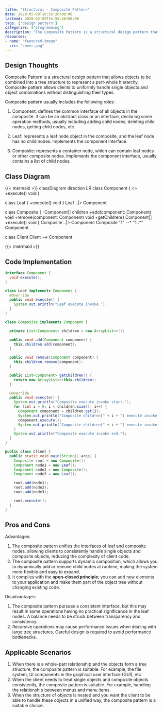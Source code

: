 ```yaml
---
title: "Structural - Composite Pattern"
date: 2020-05-09T16:58:26+08:00
lastmod: 2020-05-09T16:58:26+08:00
tags: ['design pattern']
categories: ['programming']
description: "The Composite Pattern is a structural design pattern that allows objects to be combined into a tree structure to represent a part-whole hierarchy. The Composite Pattern allows clients to uniformly handle single objects and object combinations without distinguishing their types."
resources:
- name: "featured-image"
  src: "cover.png"
---
```

<!--more-->
## Design Thoughts
Composite Pattern is a structural design pattern that allows objects to be combined into a tree structure to represent a part-whole hierarchy. Composite pattern allows clients to uniformly handle single objects and object combinations without distinguishing their types.

Composite pattern usually includes the following roles:

1. Component: defines the common interface of all objects in the composite. It can be an abstract class or an interface, declaring some operation methods, usually including adding child nodes, deleting child nodes, getting child nodes, etc.

2. Leaf: represents a leaf node object in the composite, and the leaf node has no child nodes. Implements the component interface.

3. Composite: represents a container node, which can contain leaf nodes or other composite nodes. Implements the component interface, usually contains a list of child nodes.

## Class Diagram
{{< mermaid >}}
classDiagram
  direction LR
  class Component {
    <<interface>>
    +execute() void
  }

  class Leaf {
    +execute() void
  }
  Leaf ..|> Component

  class Composite {
    -Component[] children
    +add(component: Component) void
    +remove(component: Component) void
    +getChildren() Component[]
    +execute() void
  }
  Composite ..|> Component
  Composite "1" --* "1..*" Component

  class Client
  Client --> Component

{{< /mermaid >}}

## Code Implementation
```java
interface Component {
  void execute();
}

class Leaf implements Component {
  @Override
  public void execute() {
    System.out.println("Leaf execute invoke.");
  }
}

class Composite implements Component {

  private List<Component> children = new ArrayList<>();

  public void add(Component component) {
    this.children.add(component);
  }

  public void remove(Component component) {
    this.children.remove(component);
  }

  public List<Component> getChildren() {
    return new ArrayList<>(this.children);
  }

  @Override
  public void execute() {
    System.out.println("Composite execute invoke start.");
    for (int i = 0; i < children.size(); i++) {
      Component component = children.get(i);
      System.out.println("Composite children[" + i + "] execute invoke start.");
      component.execute();
      System.out.println("Composite children[" + i + "] execute invoke end.");
    }
    System.out.println("Composite execute invoke end.");
  }
}

public class Client {
  public static void main(String[] args) {
    Composite root = new Composite();
    Component node1 = new Leaf();
    Component node2 = new Composite();
    Component node3 = new Leaf();

    root.add(node1);
    root.add(node2);
    root.add(node3);

    root.execute();
  }
}
```

## Pros and Cons
Advantages:
1. The composite pattern unifies the interfaces of leaf and composite nodes, allowing clients to consistently handle single objects and composite objects, reducing the complexity of client code.
2. The composite pattern supports dynamic composition, which allows you to dynamically add or remove child nodes at runtime, making the system more flexible and easy to expand.
3. It complies with the **open-closed principle**; you can add new elements to your application and make them part of the object tree without changing existing code.

Disadvantages:
1. The composite pattern pursues a consistent interface, but this may result in some operations having no practical significance in the leaf nodes. A balance needs to be struck between transparency and consistency.
2. Recursive operations may cause performance issues when dealing with large tree structures. Careful design is required to avoid performance bottlenecks.

## Applicable Scenarios
1. When there is a whole-part relationship and the objects form a tree structure, the composite pattern is suitable. For example, the file system, UI components in the graphical user interface (GUI), etc.
2. When the client needs to treat single objects and composite objects consistently, the composite pattern is suitable. For example, handling the relationship between menus and menu items.
3. When the structure of objects is nested and you want the client to be able to handle these objects in a unified way, the composite pattern is a suitable choice.
